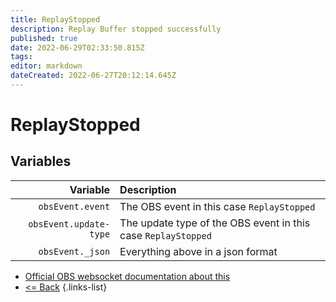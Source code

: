 ```yaml
---
title: ReplayStopped
description: Replay Buffer stopped successfully
published: true
date: 2022-06-29T02:33:50.815Z
tags:
editor: markdown
dateCreated: 2022-06-27T20:12:14.645Z
---
```


# ReplayStopped

## Variables

|               Variable | Description                                                   |
| ----------------------:|:------------------------------------------------------------- |
|       `obsEvent.event` | The OBS event in this case `ReplayStopped`                    |
| `obsEvent.update-type` | The update type of the OBS event in this case `ReplayStopped` |
|       `obsEvent._json` | Everything above in a json format                             |

* [Official OBS websocket documentation about this](https://github.com/obsproject/obs-websocket/blob/4.x-current/docs/generated/protocol.md#replaystopped)
* [<= Back](/en/Integrations/OBS/Events)
{.links-list}